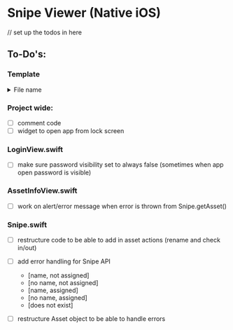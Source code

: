 #  Snipe Viewer (Native iOS)

// set up the todos in here

## To-Do\'s: 

### Template
<details>
## <summary> File name </summary>

<br>

* [ ] task to be done with that file
* [x] task that has been completed on that file
</details>

### Project wide:
* [ ] comment code 
* [ ] widget to open app from lock screen

### LoginView.swift
* [ ] make sure password visibility set to always false (sometimes when app open password is visible)

### AssetInfoView.swift
* [ ] work on alert/error message when error is thrown from Snipe.getAsset()

### Snipe.swift
* [ ] restructure code to be able to add in asset actions (rename and check in/out)
* [ ] add error handling for Snipe API
    - [name, not assigned]
    - [no name, not assigned]
    - [name, assigned]
    - [no name, assigned]
    - [does not exist] 
* [ ] restructure Asset object to be able to handle errors

